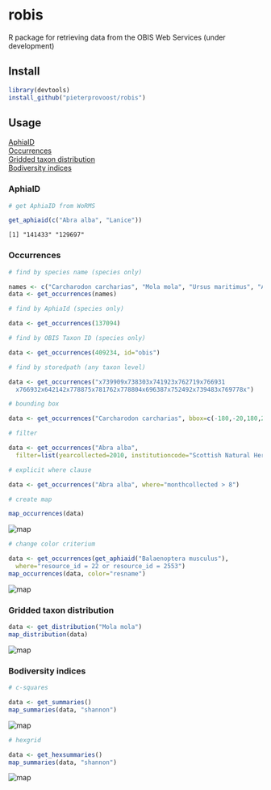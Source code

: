 # robis

R package for retrieving data from the OBIS Web Services (under development)

## Install

```R
library(devtools)
install_github("pieterprovoost/robis")
```

## Usage

[AphiaID](#aphiaid)  
[Occurrences](#occurrences)  
[Gridded taxon distribution](#distribution)  
[Bodiversity indices](#biodiversity)  

<a name="aphiaid"></a>
### AphiaID

```R
# get AphiaID from WoRMS

get_aphiaid(c("Abra alba", "Lanice"))
```

```text
[1] "141433" "129697"
```

<a name="occurrences"></a>
### Occurrences

```R
# find by species name (species only)

names <- c("Carcharodon carcharias", "Mola mola", "Ursus maritimus", "Aptenodytes forsteri")
data <- get_occurrences(names)

# find by AphiaId (species only)

data <- get_occurrences(137094)

# find by OBIS Taxon ID (species only)

data <- get_occurrences(409234, id="obis")

# find by storedpath (any taxon level)

data <- get_occurrences("x739909x738303x741923x762719x766931
  x766932x642142x778875x781762x778804x696387x752492x739483x769778x")

# bounding box

data <- get_occurrences("Carcharodon carcharias", bbox=c(-180,-20,180,20))

# filter

data <- get_occurrences("Abra alba", 
  filter=list(yearcollected=2010, institutioncode="Scottish Natural Heritage"))

# explicit where clause

data <- get_occurrences("Abra alba", where="monthcollected > 8")

# create map

map_occurrences(data)
```

![map](https://raw.githubusercontent.com/pieterprovoost/robis/master/map.png)

```R
# change color criterium

data <- get_occurrences(get_aphiaid("Balaenoptera musculus"),
  where="resource_id = 22 or resource_id = 2553")
map_occurrences(data, color="resname")
```

![map](https://raw.githubusercontent.com/pieterprovoost/robis/master/map2.png)

<a name="distribution"></a>
### Gridded taxon distribution

```R
data <- get_distribution("Mola mola")
map_distribution(data)
```

![map](https://raw.githubusercontent.com/pieterprovoost/robis/master/map3.png)

<a name="biodiversity"></a>
### Bodiversity indices

```R
# c-squares

data <- get_summaries()
map_summaries(data, "shannon")
```

![map](https://raw.githubusercontent.com/pieterprovoost/robis/master/map4.png)

```R
# hexgrid

data <- get_hexsummaries()
map_summaries(data, "shannon")
```

![map](https://raw.githubusercontent.com/pieterprovoost/robis/master/map5.png)

